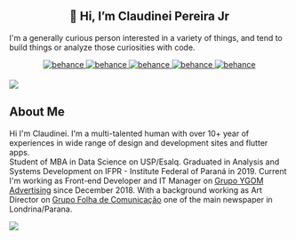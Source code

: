 ## <div align="center">👋 Hi, I’m Claudinei Pereira Jr</div>
I'm a generally curious person interested in a variety of things, and tend to build things or analyze those curiosities with code.

<div align="center">
<a href="https://behance.net/claupereirajr" target="_blank">
<img src="https://img.shields.io/badge/Behance-1769ff?logo=behance&logoColor=white" alt=behance style="margin-bottom: 5px;" />
</a>
<a href="https://discord.gg/Datsukero" target="_blank">
<img src="https://img.shields.io/badge/Discord-%237289DA.svg?logo=discord&logoColor=white" alt=behance style="margin-bottom: 5px;" />
</a>
<a href="https://facebook.com/claudineijr.dev" target="_blank">
<img src="https://img.shields.io/badge/Facebook-%231877F2.svg?logo=Facebook&logoColor=white" alt=behance style="margin-bottom: 5px;" />
</a>  
<a href="https://instagram.com/claudineijr.dev" target="_blank">
<img src="https://img.shields.io/badge/Instagram-%23E4405F.svg?logo=Instagram&logoColor=white" alt=behance style="margin-bottom: 5px;" />
</a>
<a href="https://linkedin.com/in/cpereirajr" target="_blank">
<img src="https://img.shields.io/badge/LinkedIn-%230077B5.svg?logo=linkedin&logoColor=white" alt=behance style="margin-bottom: 5px;" />
</a>
</div>

![](https://github-readme-stats.vercel.app/api?username=claupereirajr&theme=tokyonight&hide_border=true&include_all_commits=false&count_private=false&hide=prs)<br/>

## About Me
Hi I'm Claudinei. I'm a multi-talented human with over 10+ year of experiences in wide range of design and development sites and flutter apps.<br/>
Student of MBA in Data Science on USP/Esalq. Graduated in Analysis and Systems Development on IFPR - Institute Federal of Paraná in 2019.
Current I'm working as Front-end Developer and IT Manager on [Grupo YGOM Advertising](https://grupoygom.com.br/) since December 2018.
With a background working as Art Director on [Grupo Folha de Comunicação](https://www.folhadelondrina.com.br/grupofolha) one of the main newspaper in Londrina/Parana.

![](https://github-readme-stats.vercel.app/api/top-langs/?username=claupereirajr&theme=tokyonight&hide_border=true&include_all_commits=false&count_private=false&layout=compact)
